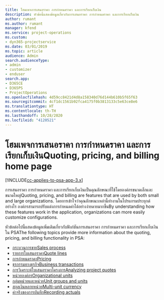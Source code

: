 ```yaml
---
title: โฮมเพจการเสนอราคา การกำหนดราคา และการเรียกเก็บเงิน
description: หัวข้อนี้แสดงข้อมูลเกี่ยวกับการเสนอราคา การกำหนดราคา และการเรียกเก็บเงิน
author: rumant
ms.author: rumant
manager: kfend
ms.service: project-operations
ms.custom:
- dyn365-projectservice
ms.date: 03/01/2019
ms.topic: article
audience: Admin
search.audienceType:
- admin
- customizer
- enduser
search.app:
- D365CE
- D365PS
- ProjectOperations
ms.openlocfilehash: 4d59cc8421d4d8a158340d76d144b610b5f65f63
ms.sourcegitcommit: 4cf1dc1561b92fca4175f0b3813133c5e63ce8e6
ms.translationtype: HT
ms.contentlocale: th-TH
ms.lasthandoff: 10/28/2020
ms.locfileid: "4120521"
---
```

# <a name="quoting-pricing-and-billing-home-page"></a><span data-ttu-id="55fe0-103">โฮมเพจการเสนอราคา การกำหนดราคา และการเรียกเก็บเงิน</span><span class="sxs-lookup"><span data-stu-id="55fe0-103">Quoting, pricing, and billing home page</span></span>

[!INCLUDE[cc-applies-to-psa-app-3.x](../includes/cc-applies-to-psa-app-3x.md)]

<span data-ttu-id="55fe0-104">การเสนอราคา การกำหนดราคา และการเรียกเก็บเงินเป็นคุณลักษณะที่ใช้โดยองค์กรขนาดเล็กและขนาดใหญ่</span><span class="sxs-lookup"><span data-stu-id="55fe0-104">Quoting, pricing, and billing are features that are used by both small and large organizations.</span></span> <span data-ttu-id="55fe0-105">โดยการเข้าใจว่าคุณลักษณะเหล่านี้ทำงานในโปรแกรมประยุกต์อย่างไร องค์กรสามารถปรับแต่งการกำหนดค่าได้อย่างง่ายดายมากขึ้น</span><span class="sxs-lookup"><span data-stu-id="55fe0-105">By understanding how these features work in the application, organizations can more easily customize configurations.</span></span>

<span data-ttu-id="55fe0-106">หัวข้อต่อไปนี้แสดงข้อมูลเพิ่มเติมเกี่ยวกับฟังก์ชันการเสนอราคา การกำหนดราคา และการเรียกเก็บเงินใน PSA</span><span class="sxs-lookup"><span data-stu-id="55fe0-106">The following topics provide more information about the quoting, pricing, and billing functionality in PSA:</span></span>

- [<span data-ttu-id="55fe0-107">กระบวนการขาย</span><span class="sxs-lookup"><span data-stu-id="55fe0-107">Sales process</span></span>](basic-sales-process.md)
- [<span data-ttu-id="55fe0-108">รายการใบเสนอราคา</span><span class="sxs-lookup"><span data-stu-id="55fe0-108">Quote lines</span></span>](basic-quote-lines.md)
- [<span data-ttu-id="55fe0-109">การกำหนดราคา</span><span class="sxs-lookup"><span data-stu-id="55fe0-109">Pricing</span></span>](basic-pricing.md)
- [<span data-ttu-id="55fe0-110">ธุรกรรมทางธุรกิจ</span><span class="sxs-lookup"><span data-stu-id="55fe0-110">Business transactions</span></span>](basic-business-transactions.md)
- [<span data-ttu-id="55fe0-111">การวิเคราะห์ใบเสนอราคาโครงการ</span><span class="sxs-lookup"><span data-stu-id="55fe0-111">Analyzing project quotes</span></span>](basic-analyzing-quotes.md)
- [<span data-ttu-id="55fe0-112">หน่วยองค์กร</span><span class="sxs-lookup"><span data-stu-id="55fe0-112">Organizational units</span></span>](advanced-organizational.md)
- [<span data-ttu-id="55fe0-113">กลุ่มหน่วยและหน่วย</span><span class="sxs-lookup"><span data-stu-id="55fe0-113">Unit groups and units</span></span>](advanced-units.md)
- [<span data-ttu-id="55fe0-114">สกุลเงินหลายหน่วย</span><span class="sxs-lookup"><span data-stu-id="55fe0-114">Multi-unit currency</span></span>](advanced-currency.md)
- [<span data-ttu-id="55fe0-115">ค่าจริงของการบันทึก</span><span class="sxs-lookup"><span data-stu-id="55fe0-115">Recording actuals</span></span>](advanced-actuals.md)
